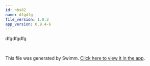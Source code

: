 ```yaml
---
id: nbs82
name: dfgdfg
file_version: 1.0.2
app_version: 0.9.4-6
---
```


dfgdfgdfg

<br/>

This file was generated by Swimm. [Click here to view it in the app](http://localhost:5000/repos/Z2l0aHViJTNBJTNBc3Rva2Utd2VhdGhlciUzQSUzQUFkZGllQ29oZW4=/docs/nbs82).
